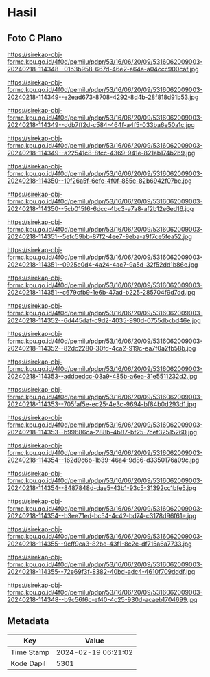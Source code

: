 # Hasil

## Foto C Plano

https://sirekap-obj-formc.kpu.go.id/4f0d/pemilu/pdpr/53/16/06/20/09/5316062009003-20240218-114348--01b3b958-667d-46e2-a64a-a04ccc900caf.jpg

https://sirekap-obj-formc.kpu.go.id/4f0d/pemilu/pdpr/53/16/06/20/09/5316062009003-20240218-114349--e2ead673-8708-4292-8d4b-28f818d91b53.jpg

https://sirekap-obj-formc.kpu.go.id/4f0d/pemilu/pdpr/53/16/06/20/09/5316062009003-20240218-114349--ddb7ff2d-c584-464f-a4f5-033ba6e50a1c.jpg

https://sirekap-obj-formc.kpu.go.id/4f0d/pemilu/pdpr/53/16/06/20/09/5316062009003-20240218-114349--a22541c8-8fcc-4369-941e-821ab174b2b9.jpg

https://sirekap-obj-formc.kpu.go.id/4f0d/pemilu/pdpr/53/16/06/20/09/5316062009003-20240218-114350--10f26a5f-6efe-4f0f-855e-82b6942f07be.jpg

https://sirekap-obj-formc.kpu.go.id/4f0d/pemilu/pdpr/53/16/06/20/09/5316062009003-20240218-114350--5cb015f6-6dcc-4bc3-a7a8-af2b12e6ed16.jpg

https://sirekap-obj-formc.kpu.go.id/4f0d/pemilu/pdpr/53/16/06/20/09/5316062009003-20240218-114351--5efc59bb-87f2-4ee7-9eba-a9f7ce5fea52.jpg

https://sirekap-obj-formc.kpu.go.id/4f0d/pemilu/pdpr/53/16/06/20/09/5316062009003-20240218-114351--0925e0d4-4a24-4ac7-9a5d-32f52dd1b86e.jpg

https://sirekap-obj-formc.kpu.go.id/4f0d/pemilu/pdpr/53/16/06/20/09/5316062009003-20240218-114351--c679cfb9-1e6b-47ad-b225-285704f9d7dd.jpg

https://sirekap-obj-formc.kpu.go.id/4f0d/pemilu/pdpr/53/16/06/20/09/5316062009003-20240218-114352--6d445daf-c9d2-4035-990d-0755dbcbd46e.jpg

https://sirekap-obj-formc.kpu.go.id/4f0d/pemilu/pdpr/53/16/06/20/09/5316062009003-20240218-114352--82dc2280-30fd-4ca2-919c-ea7f0a2fb58b.jpg

https://sirekap-obj-formc.kpu.go.id/4f0d/pemilu/pdpr/53/16/06/20/09/5316062009003-20240218-114353--addbedcc-03a9-485b-a6ea-31e5511232d2.jpg

https://sirekap-obj-formc.kpu.go.id/4f0d/pemilu/pdpr/53/16/06/20/09/5316062009003-20240218-114353--705faf5e-ec25-4e3c-9694-bf84b0d293d1.jpg

https://sirekap-obj-formc.kpu.go.id/4f0d/pemilu/pdpr/53/16/06/20/09/5316062009003-20240218-114353--b99686ca-288b-4b87-bf25-7cef32515260.jpg

https://sirekap-obj-formc.kpu.go.id/4f0d/pemilu/pdpr/53/16/06/20/09/5316062009003-20240218-114354--162d9c6b-1b39-46a4-9d86-d3350176a09c.jpg

https://sirekap-obj-formc.kpu.go.id/4f0d/pemilu/pdpr/53/16/06/20/09/5316062009003-20240218-114354--8487848d-dae5-43b1-93c5-31392cc1bfe5.jpg

https://sirekap-obj-formc.kpu.go.id/4f0d/pemilu/pdpr/53/16/06/20/09/5316062009003-20240218-114354--b3ee71ed-bc54-4c42-bd74-c3178d96f61e.jpg

https://sirekap-obj-formc.kpu.go.id/4f0d/pemilu/pdpr/53/16/06/20/09/5316062009003-20240218-114355--9cff9ca3-82be-43f1-8c2e-df715a6a7733.jpg

https://sirekap-obj-formc.kpu.go.id/4f0d/pemilu/pdpr/53/16/06/20/09/5316062009003-20240218-114355--72e69f3f-8382-40bd-adc4-4610f709dddf.jpg

https://sirekap-obj-formc.kpu.go.id/4f0d/pemilu/pdpr/53/16/06/20/09/5316062009003-20240218-114348--b9c56f6c-ef40-4c25-930d-acaeb1704699.jpg


## Metadata

| Key        | Value               |
| ---------- | ------------------- |
| Time Stamp | 2024-02-19 06:21:02 |
| Kode Dapil | 5301                |



